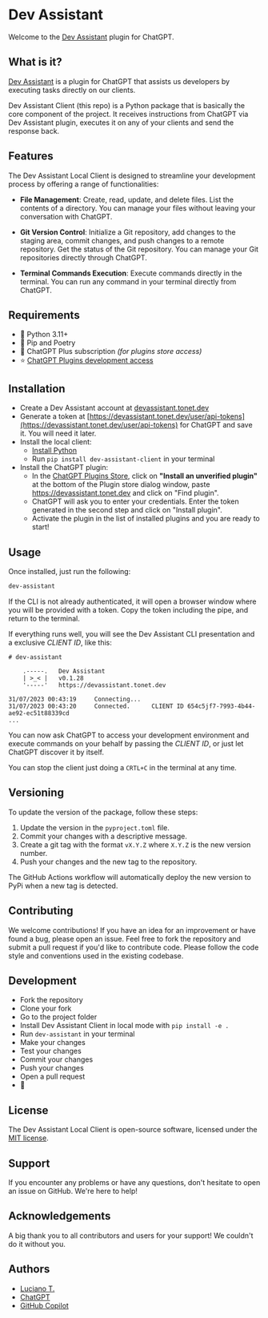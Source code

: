 # Dev Assistant

Welcome to the [Dev Assistant](https://devassistant.tonet.dev) plugin for ChatGPT.

## What is it?

[Dev Assistant](https://devassistant.tonet.dev) is a plugin for ChatGPT that assists us developers by executing tasks directly on our clients.

Dev Assistant Client (this repo) is a Python package that is basically the core component of the project. It receives instructions from ChatGPT via Dev Assistant plugin, executes it on any of your clients and send the response back.

## Features

The Dev Assistant Local Client is designed to streamline your development process by offering a range of functionalities:

- **File Management**: Create, read, update, and delete files. List the contents of a directory. You can manage your files without leaving your conversation with ChatGPT.

- **Git Version Control**: Initialize a Git repository, add changes to the staging area, commit changes, and push changes to a remote repository. Get the status of the Git repository. You can manage your Git repositories directly through ChatGPT.

- **Terminal Commands Execution**: Execute commands directly in the terminal. You can run any command in your terminal directly from ChatGPT.

## Requirements

- 📓 Python 3.11+
- 📓 Pip and Poetry
- 💸 ChatGPT Plus subscription _(for plugins store access)_
- ⭐ [ChatGPT Plugins development access](https://openai.com/waitlist/plugins)

## Installation

- Create a Dev Assistant account at [devassistant.tonet.dev](https://devassistant.tonet.dev)
- Generate a token at [https://devassistant.tonet.dev/user/api-tokens](https://devassistant.tonet.dev/user/api-tokens) for ChatGPT and save it. You will need it later.
- Install the local client:
  - [Install Python](https://www.python.org/downloads/)
  - Run `pip install dev-assistant-client` in your terminal
- Install the ChatGPT plugin:
  - In the [ChatGPT Plugins Store](https://chat.openai.com/plugins), click on **"Install an unverified plugin"** at the bottom of the Plugin store dialog window, paste <https://devassistant.tonet.dev> and click on "Find plugin".
  - ChatGPT will ask you to enter your credentials. Enter the token generated in the second step and click on "Install plugin".
  - Activate the plugin in the list of installed plugins and you are ready to start!

## Usage

Once installed, just run the following:

```bash
dev-assistant
```

If the CLI is not already authenticated, it will open a browser window where you will be provided with a token. Copy the token including the pipe, and return to the terminal.

If everything runs well, you will see the Dev Assistant CLI presentation and a exclusive _CLIENT ID_, like this:

```
# dev-assistant

    .-----.   Dev Assistant
    | >_< |   v0.1.28
    '-----'   https://devassistant.tonet.dev

31/07/2023 00:43:19     Connecting...
31/07/2023 00:43:20     Connected.      CLIENT ID 654c5jf7-7993-4b44-ae92-ec51t88339cd
...
```

You can now ask ChatGPT to access your development environment and execute commands on your behalf by passing the _CLIENT ID_, or just let ChatGPT discover it by itself.

You can stop the client just doing a `CRTL+C` in the terminal at any time.

## Versioning

To update the version of the package, follow these steps:

1. Update the version in the `pyproject.toml` file.
2. Commit your changes with a descriptive message.
3. Create a git tag with the format `vX.Y.Z` where `X.Y.Z` is the new version number.
4. Push your changes and the new tag to the repository.

The GitHub Actions workflow will automatically deploy the new version to PyPi when a new tag is detected.

## Contributing

We welcome contributions! If you have an idea for an improvement or have found a bug, please open an issue. Feel free to fork the repository and submit a pull request if you'd like to contribute code. Please follow the code style and conventions used in the existing codebase.

## Development

- Fork the repository
- Clone your fork
- Go to the project folder
- Install Dev Assistant Client in local mode with `pip install -e .`
- Run `dev-assistant` in your terminal
- Make your changes
- Test your changes
- Commit your changes
- Push your changes
- Open a pull request
- 🎉

## License

The Dev Assistant Local Client is open-source software, licensed under the [MIT license](LICENSE).

## Support

If you encounter any problems or have any questions, don't hesitate to open an issue on GitHub. We're here to help!

## Acknowledgements

A big thank you to all contributors and users for your support! We couldn't do it without you.

## Authors

- [Luciano T.](https://github.com/lucianotonet)
- [ChatGPT](https://chat.openai.com/)
- [GitHub Copilot](https://copilot.github.com/)